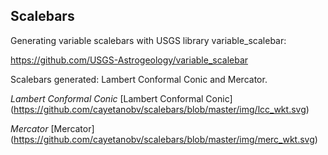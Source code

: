 ## Scalebars
Generating variable scalebars with USGS library variable_scalebar:

https://github.com/USGS-Astrogeology/variable_scalebar

Scalebars generated: Lambert Conformal Conic and Mercator.

_Lambert Conformal Conic_
[Lambert Conformal Conic] (https://github.com/cayetanobv/scalebars/blob/master/img/lcc_wkt.svg)

_Mercator_
[Mercator] (https://github.com/cayetanobv/scalebars/blob/master/img/merc_wkt.svg)
